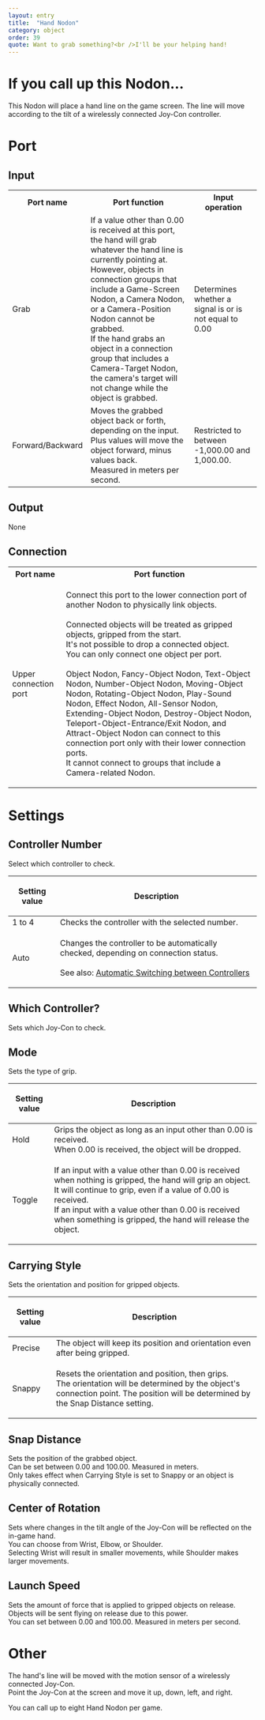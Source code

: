 ```yaml
---
layout: entry
title:  "Hand Nodon"
category: object
order: 39
quote: Want to grab something?<br />I'll be your helping hand!
---
```

<h1>If you call up this Nodon...</h1>
<p>This Nodon will place a hand line on the game screen. The line will move according to the tilt of a wirelessly connected Joy-Con controller.</p>
<h1>Port</h1>
<h2>Input</h2>
<table class="wrapped">
  <colgroup>
    <col />
    <col />
    <col />
  </colgroup>
  <tbody>
    <tr>
      <th>Port name</th>
      <th>Port function</th>
      <th>Input operation</th>
    </tr>
    <tr>
      <td label="Port name"><span>Grab</span></td>
      <td label="Port function"><span>If a value other than 0.00 is received at this port, the hand will grab whatever the hand line is currently pointing at.<br />However, objects in connection groups that include a Game-Screen Nodon, a Camera Nodon, or a Camera-Position Nodon cannot be grabbed.<br />If the hand grabs an object in a connection group that includes a Camera-Target Nodon, the camera's target will not change while the object is grabbed.</span></td>
      <td label="Input operation"><span>Determines whether a signal is or is not equal to 0.00</span></td>
    </tr>
    <tr>
      <td label="Port name"><span>Forward/Backward</span></td>
      <td label="Port function"><span>Moves the grabbed object back or forth, depending on the input.<br />Plus values will move the object forward, minus values back.<br />Measured in meters per second.</span></td>
      <td label="Input operation"><span>Restricted to between -1,000.00 and 1,000.00.</span></td>
    </tr>
  </tbody>
</table>
<h2>Output</h2>
<p>None</p>
<h2>Connection</h2>
<table class="wrapped">
  <colgroup>
    <col />
    <col />
  </colgroup>
  <tbody>
    <tr>
      <th>Port name</th>
      <th>Port function</th>
    </tr>
    <tr>
      <td label="Port name"><span>Upper connection port</span></td>
      <td label="Port function">
        <p>Connect this port to the lower connection port of another Nodon to physically link objects.<br>
        <br>Connected objects will be treated as gripped objects, gripped from the start.<br />It's not possible to drop a connected object.<br />You can only connect one object per port.<br>
        <br>Object Nodon, Fancy-Object Nodon, Text-Object Nodon, Number-Object Nodon, Moving-Object Nodon, Rotating-Object Nodon, Play-Sound Nodon, Effect Nodon, All-Sensor Nodon, Extending-Object Nodon, Destroy-Object Nodon, Teleport-Object-Entrance/Exit Nodon, and Attract-Object Nodon can connect to this connection port only with their lower connection ports.<br />It cannot connect to groups that include a Camera-related Nodon.</p>
      </td>
    </tr>
  </tbody>
</table>
<h1>Settings</h1>
<h2>Controller Number</h2>
<p>Select which controller to check.</p>
<table class="wrapped">
  <colgroup>
    <col />
    <col />
  </colgroup>
  <thead>
    <tr>
      <th>
        <p>Setting value</p>
      </th>
      <th>
        <p>Description</p>
      </th>
    </tr>
  </thead>
  <tbody>
    <tr>
      <td label="Setting value"><span>1 to 4</span></td>
      <td label="Description"><span>Checks the controller with the selected number.</span></td>
    </tr>
    <tr>
      <td label="Setting value"><span>Auto</span></td>
      <td label="Description">
        <p>Changes the controller to be automatically checked, depending on connection status.<br>
        <br>See also: <a href="/nodopedia/tips/automatic-controllers">Automatic Switching between Controllers</a></p>
      </td>
    </tr>
  </tbody>
</table>
<h2>Which Controller?</h2>
<p>Sets which Joy-Con to check.</p>
<h2>Mode</h2>
<p>Sets the type of grip.</p>
<table class="wrapped">
  <colgroup>
    <col />
    <col />
  </colgroup>
  <thead>
    <tr>
      <th>
        <p>Setting value</p>
      </th>
      <th>
        <p>Description</p>
      </th>
    </tr>
  </thead>
  <tbody>
    <tr>
      <td label="Setting value"><span>Hold</span></td>
      <td label="Description"><span>Grips the object as long as an input other than 0.00 is received.<br />When 0.00 is received, the object will be dropped.</span></td>
    </tr>
    <tr>
      <td label="Setting value"><span>Toggle</span></td>
      <td label="Description">
        <p>If an input with a value other than 0.00 is received when nothing is gripped, the hand will grip an object. It will continue to grip, even if a value of 0.00 is received.<br />If an input with a value other than 0.00 is received when something is gripped, the hand will release the object.</p>
      </td>
    </tr>
  </tbody>
</table>
<h2>Carrying Style</h2>
<p>Sets the orientation and position for gripped objects.</p>
<table class="wrapped">
  <colgroup>
    <col />
    <col />
  </colgroup>
  <thead>
    <tr>
      <th>
        <p>Setting value</p>
      </th>
      <th>
        <p>Description</p>
      </th>
    </tr>
  </thead>
  <tbody>
    <tr>
      <td label="Setting value"><span>Precise</span></td>
      <td label="Description"><span>The object will keep its position and orientation even after being gripped.</span></td>
    </tr>
    <tr>
      <td label="Setting value"><span>Snappy</span></td>
      <td label="Description">
        <p>Resets the orientation and position, then grips.<br />The orientation will be determined by the object's connection point. The position will be determined by the Snap Distance setting.</p>
      </td>
    </tr>
  </tbody>
</table>
<h2>Snap Distance</h2>
<p>Sets the position of the grabbed object.<br />Can be set between 0.00 and 100.00. Measured in meters.<br />Only takes effect when Carrying Style is set to Snappy or an object is<br />physically connected.</p>
<h2>Center of Rotation</h2>
<p>Sets where changes in the tilt angle of the Joy-Con will be reflected on the<br />in-game hand.<br />You can choose from Wrist, Elbow, or Shoulder.<br />Selecting Wrist will result in smaller movements, while Shoulder makes<br />larger movements.</p>
<h2>Launch Speed</h2>
<p>Sets the amount of force that is applied to gripped objects on release. Objects will be sent flying on release due to this power.<br />You can set between 0.00 and 100.00. Measured in meters per second.</p>
<h1>Other</h1>
<p>The hand's line will be moved with the motion sensor of a wirelessly connected Joy-Con.<br />Point the Joy-Con at the screen and move it up, down, left, and right.</p>
<p>You can call up to eight Hand Nodon per game.</p>